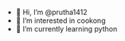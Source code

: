 - 👋 Hi, I’m @prutha1412
- 👀 I’m interested in cookong
- 🌱 I’m currently learning python


<!---
prutha1412/prutha1412 is a ✨ special ✨ repository because its `README.md` (this file) appears on your GitHub profile.
You can click the Preview link to take a look at your changes.
--->
